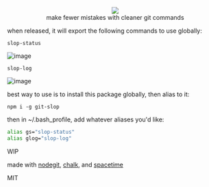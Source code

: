 <div align="center">
  <a href="https://npmjs.org/package/git-slop">
    <img src="https://img.shields.io/npm/v/git-slop.svg?style=flat-square" />
  </a>
  <div>make fewer mistakes with cleaner git commands</div>
</div>

when released, it will export the following commands to use globally:

`slop-status`

![image](https://user-images.githubusercontent.com/399657/40755022-70bed936-644a-11e8-8802-849107b72f33.png)

`slop-log`

![image](https://user-images.githubusercontent.com/399657/40754315-b9a437a8-6446-11e8-8880-d42b05915cd3.png)

best way to use is to install this package globally, then alias to it:

`npm i -g git-slop`

then in ~/.bash_profile, add whatever aliases you'd like:
```sh
alias gs="slop-status"
alias glog="slop-log"
```
WIP

made with [nodegit](http://npmjs.com/package/nodegit), [chalk](http://npmjs.com/package/chalk), and [spacetime](http://npmjs.com/package/nodegit)

MIT
